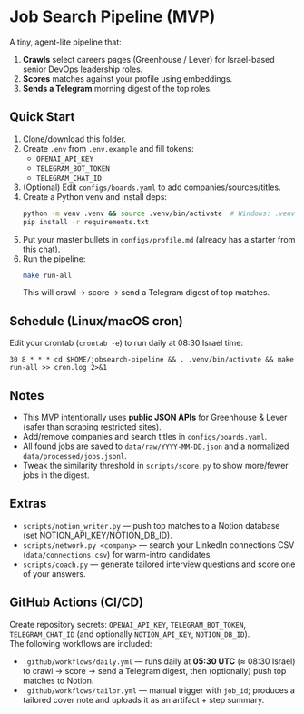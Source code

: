 # Job Search Pipeline (MVP)

A tiny, agent-lite pipeline that:
1) **Crawls** select careers pages (Greenhouse / Lever) for Israel-based senior DevOps leadership roles.
2) **Scores** matches against your profile using embeddings.
3) **Sends a Telegram** morning digest of the top roles.

## Quick Start

1. Clone/download this folder.
2. Create `.env` from `.env.example` and fill tokens:
   - `OPENAI_API_KEY`
   - `TELEGRAM_BOT_TOKEN`
   - `TELEGRAM_CHAT_ID`
3. (Optional) Edit `configs/boards.yaml` to add companies/sources/titles.
4. Create a Python venv and install deps:
   ```bash
   python -m venv .venv && source .venv/bin/activate  # Windows: .venv\Scripts\activate
   pip install -r requirements.txt
   ```
5. Put your master bullets in `configs/profile.md` (already has a starter from this chat).
6. Run the pipeline:
   ```bash
   make run-all
   ```
   This will crawl → score → send a Telegram digest of top matches.

## Schedule (Linux/macOS cron)
Edit your crontab (`crontab -e`) to run daily at 08:30 Israel time:
```
30 8 * * * cd $HOME/jobsearch-pipeline && . .venv/bin/activate && make run-all >> cron.log 2>&1
```

## Notes
- This MVP intentionally uses **public JSON APIs** for Greenhouse & Lever (safer than scraping restricted sites).
- Add/remove companies and search titles in `configs/boards.yaml`.
- All found jobs are saved to `data/raw/YYYY-MM-DD.json` and a normalized `data/processed/jobs.jsonl`.
- Tweak the similarity threshold in `scripts/score.py` to show more/fewer jobs in the digest.

## Extras
- `scripts/notion_writer.py` — push top matches to a Notion database (set NOTION_API_KEY/NOTION_DB_ID).
- `scripts/network.py <company>` — search your LinkedIn connections CSV (`data/connections.csv`) for warm-intro candidates.
- `scripts/coach.py` — generate tailored interview questions and score one of your answers.

## GitHub Actions (CI/CD)
Create repository secrets: `OPENAI_API_KEY`, `TELEGRAM_BOT_TOKEN`, `TELEGRAM_CHAT_ID` (and optionally `NOTION_API_KEY`, `NOTION_DB_ID`).  
The following workflows are included:
- `.github/workflows/daily.yml` — runs daily at **05:30 UTC** (≈ 08:30 Israel) to crawl → score → send a Telegram digest, then (optionally) push top matches to Notion.
- `.github/workflows/tailor.yml` — manual trigger with `job_id`; produces a tailored cover note and uploads it as an artifact + step summary.

